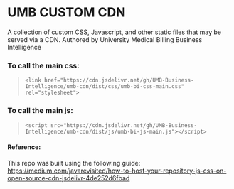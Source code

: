 # UMB CUSTOM CDN
A collection of custom CSS, Javascript, and other static files that may be served via a CDN. Authored by University Medical Billing Business Intelligence

### To call the main css:
>`<link href="https://cdn.jsdelivr.net/gh/UMB-Business-Intelligence/umb-cdn/dist/css/umb-bi-css-main.css" rel="stylesheet">`

### To call the main js:
>`<script src="https://cdn.jsdelivr.net/gh/UMB-Business-Intelligence/umb-cdn/dist/js/umb-bi-js-main.js"></script>`

#### Reference:
This repo was built using the following guide: 
https://medium.com/javarevisited/how-to-host-your-repository-js-css-on-open-source-cdn-jsdelivr-4de252d6fbad

